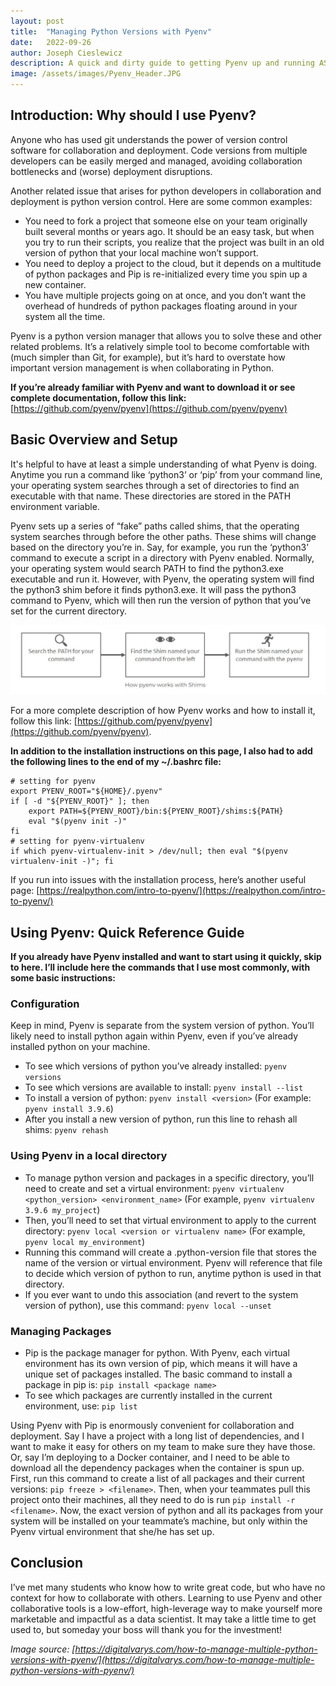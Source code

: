 ```yaml
---
layout: post
title:  "Managing Python Versions with Pyenv"
date:   2022-09-26
author: Joseph Cieslewicz
description: A quick and dirty guide to getting Pyenv up and running ASAP.
image: /assets/images/Pyenv_Header.JPG
---
```


## Introduction: Why should I use Pyenv?

Anyone who has used git understands the power of version control software for collaboration and deployment. Code versions from multiple developers can be easily merged and managed, avoiding collaboration bottlenecks and (worse) deployment disruptions. 

Another related issue that arises for python developers in collaboration and deployment is python version control. Here are some common examples:
* You need to fork a project that someone else on your team originally built several months or years ago. It should be an easy task, but when you try to run their scripts, you realize that the project was built in an old version of python that your local machine won’t support.
* You need to deploy a project to the cloud, but it depends on a multitude of python packages and Pip is re-initialized every time you spin up a new container.
* You have multiple projects going on at once, and you don’t want the overhead of hundreds of python packages floating around in your system all the time.

Pyenv is a python version manager that allows you to solve these and other related problems. It’s a relatively simple tool to become comfortable with (much simpler than Git, for example), but it’s hard to overstate how important version management is when collaborating in Python.

**If you’re already familiar with Pyenv and want to download it or see complete documentation, follow this link:**
[https://github.com/pyenv/pyenv](https://github.com/pyenv/pyenv)

## Basic Overview and Setup
It's helpful to have at least a simple understanding of what Pyenv is doing. Anytime you run a command like ‘python3’ or ‘pip’ from your command line, your operating system searches through a set of directories to find an executable with that name. These directories are stored in the PATH environment variable. 

Pyenv sets up a series of “fake” paths called shims, that the operating system searches through before the other paths. These shims will change based on the directory you’re in. Say, for example, you run the ‘python3’ command to execute a script in a directory with Pyenv enabled. Normally, your operating system would search PATH to find the python3.exe executable and run it. However, with Pyenv, the operating system will find the python3 shim before it finds python3.exe. It will pass the python3 command to Pyenv, which will then run the version of python that you’ve set for the current directory.

![Shim Diagram](/assets/images/Shim_Diagram.JPG)

For a more complete description of how Pyenv works and how to install it, follow this link: [https://github.com/pyenv/pyenv](https://github.com/pyenv/pyenv).

**In addition to the installation instructions on this page, I also had to add the following lines to the end of my ~/.bashrc file:**

```
# setting for pyenv
export PYENV_ROOT="${HOME}/.pyenv"
if [ -d "${PYENV_ROOT}" ]; then
    export PATH=${PYENV_ROOT}/bin:${PYENV_ROOT}/shims:${PATH}
    eval "$(pyenv init -)"
fi
# setting for pyenv-virtualenv
if which pyenv-virtualenv-init > /dev/null; then eval "$(pyenv virtualenv-init -)"; fi
```
If you run into issues with the installation process, here’s another useful page: [https://realpython.com/intro-to-pyenv/](https://realpython.com/intro-to-pyenv/)

## Using Pyenv: Quick Reference Guide

**If you already have Pyenv installed and want to start using it quickly, skip to here. I’ll include here the commands that I use most commonly, with some basic instructions:**

### Configuration
Keep in mind, Pyenv is separate from the system version of python. You’ll likely need to install python again within Pyenv, even if you’ve already installed python on your machine.

* To see which versions of python you’ve already installed: `pyenv versions`
* To see which versions are available to install: `pyenv install --list`
* To install a version of python: `pyenv install <version>` (For example: `pyenv install 3.9.6`)
* After you install a new version of python, run this line to rehash all shims: `pyenv rehash`

### Using Pyenv in a local directory
* To manage python version and packages in a specific directory, you’ll need to create and set a virtual environment: `pyenv virtualenv <python_version> <environment_name>` (For example, `pyenv virtualenv 3.9.6 my_project`)
* Then, you’ll need to set that virtual environment to apply to the current directory: `pyenv local <version or virtualenv name>` (For example, `pyenv local my_environment`)
* Running this command will create a .python-version file that stores the name of the version or virtual environment. Pyenv will reference that file to decide which version of python to run, anytime python is used in that directory.
* If you ever want to undo this association (and revert to the system version of python), use this command: `pyenv local --unset`

### Managing Packages
* Pip is the package manager for python. With Pyenv, each virtual environment has its own version of pip, which means it will have a unique set of packages installed. The basic command to install a package in pip is: `pip install <package name>`
* To see which packages are currently installed in the current environment, use: `pip list`

Using Pyenv with Pip is enormously convenient for collaboration and deployment. Say I have a project with a long list of dependencies, and I want to make it easy for others on my team to make sure they have those. Or, say I’m deploying to a Docker container, and I need to be able to download all the dependency packages when the container is spun up. First, run this command to create a list of all packages and their current versions: `pip freeze > <filename>`. Then, when your teammates pull this project onto their machines, all they need to do is run `pip install -r <filename>`. Now, the exact version of python and all its packages from your system will be installed on your teammate’s machine, but only within the Pyenv virtual environment that she/he has set up.

## Conclusion
I’ve met many students who know how to write great code, but who have no context for how to collaborate with others. Learning to use Pyenv and other collaborative tools is a low-effort, high-leverage way to make yourself more marketable and impactful as a data scientist. It may take a little time to get used to, but someday your boss will thank you for the investment!

*Image source: [https://digitalvarys.com/how-to-manage-multiple-python-versions-with-pyenv/](https://digitalvarys.com/how-to-manage-multiple-python-versions-with-pyenv/)*
